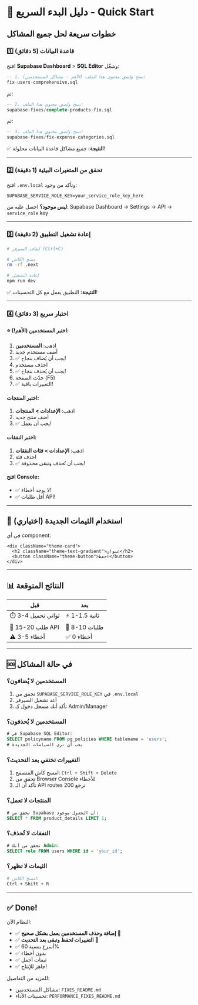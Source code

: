# 🚀 دليل البدء السريع - Quick Start

## خطوات سريعة لحل جميع المشاكل

### 1️⃣ قاعدة البيانات (5 دقائق)

افتح **Supabase Dashboard** > **SQL Editor** وشغّل:

```sql
-- 1. نسخ ولصق محتوى هذا الملف (الأهم - مشاكل المستخدمين):
fix-users-comprehensive.sql
```

ثم:

```sql
-- 2. نسخ ولصق محتوى هذا الملف:
supabase-fixes/complete-products-fix.sql
```

ثم:

```sql
-- 3. نسخ ولصق محتوى هذا الملف:
supabase-fixes/fix-expense-categories.sql
```

✅ **النتيجة:** جميع مشاكل قاعدة البيانات محلولة!

---

### 2️⃣ تحقق من المتغيرات البيئية (1 دقيقة)

افتح `.env.local` وتأكد من وجود:
```env
SUPABASE_SERVICE_ROLE_KEY=your_service_role_key_here
```

**ليس موجود؟** احصل عليه من:
Supabase Dashboard → Settings → API → `service_role` key

---

### 3️⃣ إعادة تشغيل التطبيق (2 دقيقة)

```bash
# إيقاف السيرفر (Ctrl+C)

# مسح الكاش
rm -rf .next

# إعادة التشغيل
npm run dev
```

✅ **النتيجة:** التطبيق يعمل مع كل التحسينات!

---

### 4️⃣ اختبار سريع (3 دقائق)

#### ⭐ اختبر المستخدمين (الأهم!):
1. اذهب: **المستخدمين**
2. أضف مستخدم جديد
3. ✅ يجب أن يُضاف بنجاح!
4. احذف مستخدم
5. ✅ يجب أن يُحذف بنجاح!
6. حدّث الصفحة (F5)
7. ✅ التغييرات باقية!

#### اختبر المنتجات:
1. اذهب: **الإعدادات > المنتجات**
2. أضف منتج جديد
3. ✅ يجب أن يعمل!

#### اختبر النفقات:
1. اذهب: **الإعدادات > فئات النفقات**
2. احذف فئة
3. ✅ يجب أن تُحذف وتبقى محذوفة!

#### افتح Console:
- ✅ لا يوجد أخطاء!
- ✅ أقل طلبات API!

---

## 🎨 استخدام الثيمات الجديدة (اختياري)

في أي component:

```tsx
<div className="theme-card">
  <h2 className="theme-text-gradient">عنوان</h2>
  <button className="theme-button">احفظ</button>
</div>
```

---

## 📊 النتائج المتوقعة

| قبل | بعد |
|-----|-----|
| ⏱️ 3-4 ثواني تحميل | ⚡ 1-1.5 ثانية |
| 📡 15-20 طلب API | 📡 8-10 طلبات |
| ⚠️ 3-5 أخطاء | ✅ 0 أخطاء |

---

## 🆘 في حالة المشاكل

### المستخدمين لا يُضافون؟
1. تحقق من `SUPABASE_SERVICE_ROLE_KEY` في `.env.local`
2. أعد تشغيل السيرفر
3. تأكد أنك مسجل دخول كـ Admin/Manager

### المستخدمين لا يُحذفون؟
```sql
# في Supabase SQL Editor:
SELECT policyname FROM pg_policies WHERE tablename = 'users';
# يجب أن ترى السياسات الجديدة
```

### التغييرات تختفي بعد التحديث؟
1. امسح كاش المتصفح: `Ctrl + Shift + Delete`
2. تحقق من Browser Console للأخطاء
3. تأكد أن الـ API routes ترجع 200

### المنتجات لا تعمل؟
```sql
# تحقق من Supabase أن الجدول موجود:
SELECT * FROM product_details LIMIT 1;
```

### النفقات لا تُحذف؟
```sql
# تحقق من أنك Admin:
SELECT role FROM users WHERE id = 'your_id';
```

### الثيمات لا تظهر؟
```bash
# امسح الكاش:
Ctrl + Shift + R
```

---

## ✅ Done!

النظام الآن:
- ✅ **إضافة وحذف المستخدمين يعمل بشكل صحيح** 🎉
- ✅ **التغييرات تُحفظ وتبقى بعد التحديث** 💾
- ✅ أسرع بنسبة 60%
- ✅ بدون أخطاء
- ✅ ثيمات أجمل
- ✅ جاهز للإنتاج!

للمزيد من التفاصيل:
- مشاكل المستخدمين: `FIXES_README.md`
- تحسينات الأداء: `PERFORMANCE_FIXES_README.md`
